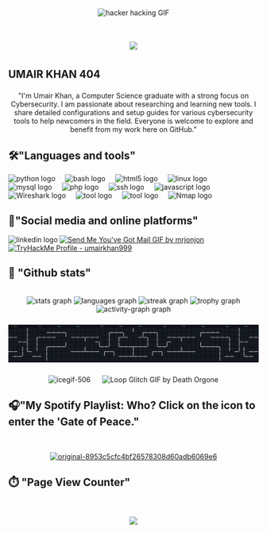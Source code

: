 
###
<p align="center">
  <img src="https://github.com/user-attachments/assets/bc79fd7a-1d72-4580-989c-cffee2034c48" alt="hacker hacking GIF" />
</p>


<h1 align="center">
    <img src="https://readme-typing-svg.herokuapp.com/?font=Righteous&size=35&center=true&vCenter=true&width=500&height=70&duration=4000&lines=+⚠️+404+error+⚠️;" />
</h1>
<h2 align="left">UMAIR KHAN 404</h2>

###

<p align="center">"I'm Umair Khan, a Computer Science graduate with a strong focus on Cybersecurity. I am passionate about researching and learning new tools. I share detailed configurations and setup guides for various cybersecurity tools to help newcomers in the field. Everyone is welcome to explore and benefit from my work here on GitHub."</p>

###
<h2 align="left">🛠️"Languages and tools"</h2>
<div align="left">
  <img src="https://cdn.jsdelivr.net/gh/devicons/devicon/icons/python/python-original.svg" height="30" alt="python logo"  />
  <img width="12" />
  <img src="https://cdn.jsdelivr.net/gh/devicons/devicon/icons/bash/bash-original.svg" height="30" alt="bash logo"  />
  <img width="12" />
  <img src="https://cdn.jsdelivr.net/gh/devicons/devicon/icons/html5/html5-original.svg" height="30" alt="html5 logo"  />
  <img width="12" />
  <img src="https://cdn.jsdelivr.net/gh/devicons/devicon/icons/linux/linux-original.svg" height="30" alt="linux logo"  />
  <img width="12" />
  <img src="https://cdn.jsdelivr.net/gh/devicons/devicon/icons/mysql/mysql-original.svg" height="30" alt="mysql logo"  />
  <img width="12" />
  <img src="https://cdn.jsdelivr.net/gh/devicons/devicon/icons/php/php-original.svg" height="30" alt="php logo"  />
  <img width="12" />
  <img src="https://cdn.jsdelivr.net/gh/devicons/devicon/icons/ssh/ssh-original.svg" height="30" alt="ssh logo"  />
  <img width="12" />
  <img src="https://cdn.simpleicons.org/javascript/F7DF1E" height="30" alt="javascript logo"  />
  <img width="12" />
  <img src="https://github.com/user-attachments/assets/5a2e44a7-9052-4920-a44f-38522b23d9bc" height="30" alt="Wireshark logo" />
  <img width="12" />
 <img src="https://github.com/user-attachments/assets/f5dd63a2-ef89-46d5-8884-d19aa8c8cf61" height="30" alt="tool logo" />
 <img width="12" />
<img src="https://github.com/user-attachments/assets/c4440750-b527-47be-b0b7-2f69c3488a3c" height="30" alt="tool logo" />
<img width="12" />
<img src="https://github.com/user-attachments/assets/3a6f79a2-dba3-4022-8fcd-0b32f487e1d3" height="30" alt="Nmap logo" />
<img width="12" />
</div>



###
<h2 align="left">📱"Social media and online platforms"

</h2>
<div align="left">
  <img src="https://raw.githubusercontent.com/maurodesouza/profile-readme-generator/master/src/assets/icons/social/linkedin/default.svg" width="52" height="40" alt="linkedin logo"  />
<a href="mailto:umairkhanchandio1@gmail.com">
  <img src="https://github.com/user-attachments/assets/ad586402-a5c8-42fe-a90d-b264c9f554d0" width="52" height="40" alt="Send Me You've Got Mail GIF by mrjonjon" />
</a>

<a href="https://tryhackme.com/p/umairkhan999" target="_blank">
  <img src="https://github.com/user-attachments/assets/3f87909d-3082-4905-8dc5-bec85e8ba040" width="52" height="40" alt="TryHackMe Profile - umairkhan999" />
</a>


###
<h2 align="left">📶 "Github stats"</h2>

<br>

<div align="center">
  <img src="https://github-readme-stats.vercel.app/api?username=umairkhan404&hide_title=false&hide_rank=false&show_icons=true&include_all_commits=true&count_private=true&disable_animations=false&theme=dracula&locale=en&hide_border=false&order=1" height="150" alt="stats graph"  />
  <img src="https://github-readme-stats.vercel.app/api/top-langs?username=umairkhan404&locale=en&hide_title=false&layout=compact&card_width=320&langs_count=5&theme=dracula&hide_border=false&order=2" height="150" alt="languages graph"  />
  <img src="https://streak-stats.demolab.com?user=umairkhan404&locale=en&mode=daily&theme=dracula&hide_border=false&border_radius=5&order=3" height="150" alt="streak graph"  />
  <img src="https://github-profile-trophy.vercel.app?username=umairkhan404&theme=dracula&column=-1&row=1&margin-w=8&margin-h=8&no-bg=false&no-frame=false&order=4" height="150" alt="trophy graph"  />
  <img src="https://github-readme-activity-graph.vercel.app/graph?username=umairkhan404&radius=16&theme=react&area=true&order=5" height="300" alt="activity-graph graph"  />
</div>


###
###
<p align="center">
  <img src="https://github.com/umairkhan404/umairkhan404/blob/output/pacman-contribution-graph-dark.svg?raw=true" alt="pacman_gif" />
</p>

###


<p align="center">
  <img src="https://github.com/user-attachments/assets/0b71e4a7-75ac-4dd7-9170-a50dffb7a1f3" alt="icegif-506" height="200" />
  &nbsp;&nbsp;&nbsp;&nbsp;
  <img src="https://github.com/user-attachments/assets/9e1672c8-671d-44d5-b319-4e5517f71233" alt="Loop Glitch GIF by Death Orgone" height="200" />
</p>



<h2 align="left">🎧"My Spotify Playlist: Who? Click on the icon to enter the 'Gate of Peace."</h2>

<br>

<p align="center">
  <a href="https://open.spotify.com/playlist/1ATKBQzSe5AirViSsfKWaE" target="_blank">
    <img src="https://github.com/user-attachments/assets/45cecc7d-466d-43cf-bddb-869a0e808511" height="200" alt="original-8953c5cfc4bf26578308d60adb6069e6" />
  </a>
</p>






<h2 align="left">⏱️ "Page View Counter"</h2>

<br> <!-- This creates a line break -->

<div align="center">
  <img src="https://profile-counter.glitch.me/umairkhan404/count.svg?" />
</div>



